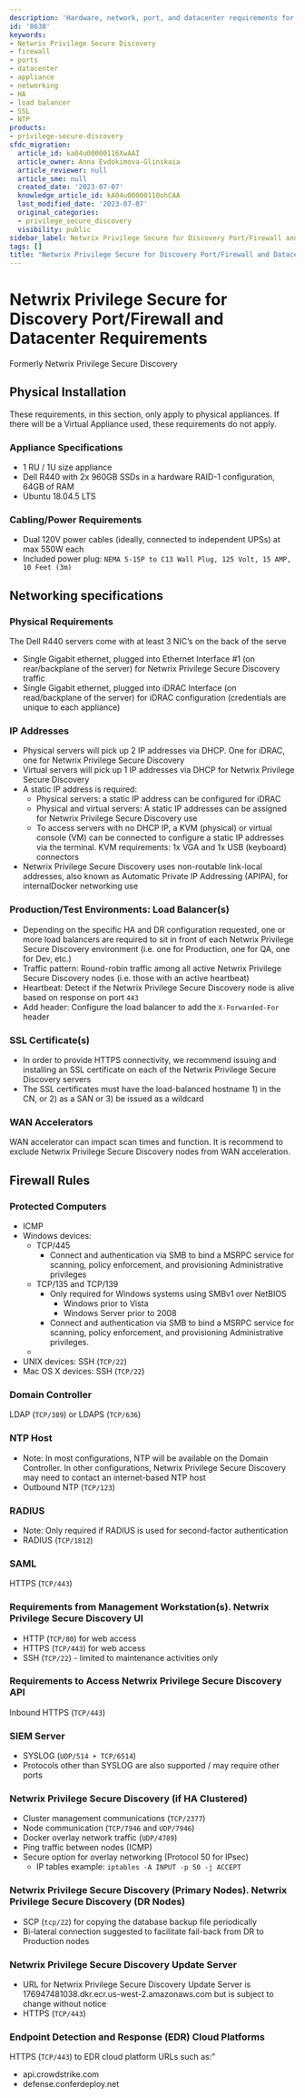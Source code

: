 ```yaml
---
description: 'Hardware, network, port, and datacenter requirements for Netwrix Privilege Secure Discovery physical appliances, including cabling, IP addressing, load balancer, SSL, and firewall rules.'
id: '8638'
keywords:
- Netwrix Privilege Secure Discovery
- firewall
- ports
- datacenter
- appliance
- networking
- HA
- load balancer
- SSL
- NTP
products:
- privilege-secure-discovery
sfdc_migration:
  article_id: ka04u00000116XwAAI
  article_owner: Anna Evdokimova-Glinskaia
  article_reviewer: null
  article_sme: null
  created_date: '2023-07-07'
  knowledge_article_id: kA04u00000110ohCAA
  last_modified_date: '2023-07-07'
  original_categories:
  - privilege_secure_discovery
  visibility: public
sidebar_label: Netwrix Privilege Secure for Discovery Port/Firewall and Datacenter Requirements
tags: []
title: "Netwrix Privilege Secure for Discovery Port/Firewall and Datacenter Requirements"
---
```


# Netwrix Privilege Secure for Discovery Port/Firewall and Datacenter Requirements

Formerly Netwrix Privilege Secure Discovery

## Physical Installation

These requirements, in this section, only apply to physical appliances. If there will be a Virtual Appliance used, these requirements do not apply.

### Appliance Specifications

- 1 RU / 1U size appliance
- Dell R440 with 2x 960GB SSDs in a hardware RAID-1 configuration, 64GB of RAM
- Ubuntu 18.04.5 LTS

### Cabling/Power Requirements

- Dual 120V power cables (ideally, connected to independent UPSs) at max 550W each
- Included power plug: `NEMA 5-15P to C13 Wall Plug, 125 Volt, 15 AMP, 10 Feet (3m)`

## Networking specifications

### Physical Requirements

The Dell R440 servers come with at least 3 NIC’s on the back of the serve

- Single Gigabit ethernet, plugged into Ethernet Interface #1 (on rear/backplane of the server) for Netwrix Privilege Secure Discovery traffic
- Single Gigabit ethernet, plugged into iDRAC Interface (on read/backplane of the server) for iDRAC configuration (credentials are unique to each appliance)

### IP Addresses

- Physical servers will pick up 2 IP addresses via DHCP. One for iDRAC, one for Netwrix Privilege Secure Discovery
- Virtual servers will pick up 1 IP addresses via DHCP for Netwrix Privilege Secure Discovery
- A static IP address is required:
  - Physical servers: a static IP address can be configured for iDRAC
  - Physical and virtual servers: A static IP addresses can be assigned for Netwrix Privilege Secure Discovery use
  - To access servers with no DHCP IP, a KVM (physical) or virtual console (VM) can be connected to configure a static IP addresses via the terminal. KVM requirements: 1x VGA and 1x USB (keyboard) connectors
- Netwrix Privilege Secure Discovery uses non-routable link-local addresses, also known as Automatic Private IP Addressing (APIPA), for internalDocker networking use

### Production/Test Environments: Load Balancer(s)

- Depending on the specific HA and DR configuration requested, one or more load balancers are required to sit in front of each Netwrix Privilege Secure Discovery environment (i.e. one for Production, one for QA, one for Dev, etc.)
- Traffic pattern: Round-robin traffic among all active Netwrix Privilege Secure Discovery nodes (i.e. those with an active heartbeat)
- Heartbeat: Detect if the Netwrix Privilege Secure Discovery node is alive based on response on port `443`
- Add header: Configure the load balancer to add the `X-Forwarded-For` header

### SSL Certificate(s)

- In order to provide HTTPS connectivity, we recommend issuing and installing an SSL certificate on each of the Netwrix Privilege Secure Discovery servers
- The SSL certificates must have the load-balanced hostname 1) in the CN, or 2) as a SAN or 3) be issued as a wildcard

### WAN Accelerators

WAN accelerator can impact scan times and function. It is recommend to exclude Netwrix Privilege Secure Discovery nodes from WAN acceleration.

## Firewall Rules

### Protected Computers

- ICMP
- Windows devices:
  - TCP/445
    - Connect and authentication via SMB to bind a MSRPC service for scanning, policy enforcement, and provisioning Administrative privileges
  - TCP/135 and TCP/139
    - Only required for Windows systems using SMBv1 over NetBIOS
      - Windows prior to Vista
      - Windows Server prior to 2008
    - Connect and authentication via SMB to bind a MSRPC service for scanning, policy enforcement, and provisioning Administrative privileges.
  -  
- UNIX devices: SSH (`TCP/22`)
- Mac OS X devices: SSH (`TCP/22`)

### Domain Controller

LDAP (`TCP/389`) or LDAPS (`TCP/636`)

### NTP Host

- Note: In most configurations, NTP will be available on the Domain Controller. In other configurations, Netwrix Privilege Secure Discovery may need to contact an internet-based NTP host
- Outbound NTP (`TCP/123`)

### RADIUS

- Note: Only required if RADIUS is used for second-factor authentication
- RADIUS (`TCP/1812`)

### SAML

HTTPS (`TCP/443`)

### Requirements from Management Workstation(s). Netwrix Privilege Secure Discovery UI

- HTTP (`TCP/80`) for web access
- HTTPS (`TCP/443`) for web access
- SSH (`TCP/22`) - limited to maintenance activities only

### Requirements to Access Netwrix Privilege Secure Discovery API

Inbound HTTPS (`TCP/443`)

### SIEM Server

- SYSLOG (`UDP/514 + TCP/6514`)
- Protocols other than SYSLOG are also supported / may require other ports

### Netwrix Privilege Secure Discovery (if HA Clustered)

- Cluster management communications (`TCP/2377`)
- Node communication (`TCP/7946` and `UDP/7946`)
- Docker overlay network traffic (`UDP/4789`)
- Ping traffic between nodes (ICMP)
- Secure option for overlay networking (Protocol 50 for IPsec)
  - IP tables example: `iptables -A INPUT -p 50 -j ACCEPT`

### Netwrix Privilege Secure Discovery (Primary Nodes). Netwrix Privilege Secure Discovery (DR Nodes)

- SCP (`tcp/22`) for copying the database backup file periodically
- Bi-lateral connection suggested to facilitate fail-back from DR to Production nodes

### Netwrix Privilege Secure Discovery Update Server

- URL for Netwrix Privilege Secure Discovery Update Server is 176947481038.dkr.ecr.us-west-2.amazonaws.com but is subject to change without notice
- HTTPS (`TCP/443`)

### Endpoint Detection and Response (EDR) Cloud Platforms

HTTPS (`TCP/443`) to EDR cloud platform URLs such as:"

- api.crowdstrike.com
- defense.conferdeploy.net